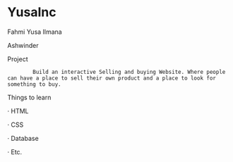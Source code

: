 # YusaInc
Fahmi Yusa Ilmana

Ashwinder

 

Project

            Build an interactive Selling and buying Website. Where people can have a place to sell their own product and a place to look for something to buy.

Things to learn

·        HTML

·        CSS

·        Database

·        Etc.


